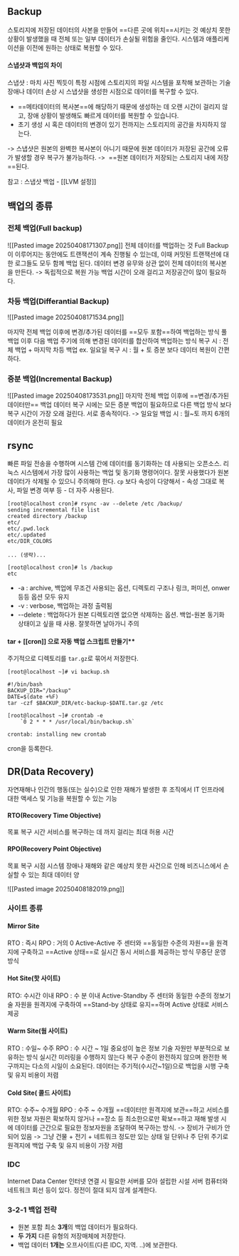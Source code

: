 
## Backup
스토리지에 저장된 데이터의 사본을 만들어 ==다른 곳에 위치==시키는 것
예상치 못한 상황이 발생했을 때 전체 또는 일부 데이터가 손실될 위험을 줄인다.
시스템과 애플리케이션을 이전에 원하는 상태로 복원할 수 있다.

#### 스냅샷과 백업의 차이

스냅샷 : 마치 사진 찍듯이 특정 시점에 스토리지의 파일 시스템을 포착해 보관하는 기술
장애나 데이터 손상 시 스냅샷을 생성한 시점으로 데이터를 복구할 수 있다.

* ==메타데이터의 복사본==에 해당하기 때문에 생성하는 데 오랜 시간이 걸리지 않고, 장애 상황이 발생해도 빠르게 데이터를 복원할 수 있습니다.
* 초기 생성 시 혹은 데이터의 변경이 있기 전까지는 스토리지의 공간을 차지하지 않는다. 

-> 스냅샷은 원본의 완벽한 복사본이 아니기 때문에 원본 데이터가 저장된 공간에 오류가 발생할 경우 복구가 불가능하다.
->  ==원본 데이터가 저장되는 스토리지 내에 저장==된다.

참고 : 스냅샷 백업 - [[LVM 설정]]



## 백업의 종류

### 전체 백업(Full backup)
![[Pasted image 20250408171307.png]]
전체 데이터를 백업하는 것
Full Backup이 이루어지는 동안에도 트랜잭션이 계속 진행될 수 있는데, 이때 커밋된 트랜잭션에 대한 로그들도 모두 함께 백업 된다.
데이터 변경 유무와 상관 없이 전체 데이터의 복사본을 만든다. -> 독립적으로 복원 가능
백업 시간이 오래 걸리고 저장공간이 많이 필요하다.


### 차등 백업(Differantial Backup)
![[Pasted image 20250408171534.png]]

 마지막 전체 백업 이후에 변경/추가된 데이터를 ==모두 포함==하여 백업하는 방식
 풀 백업 이후 다음 백업 주기에 의해 변경된 데이터를 합산하여 백업하는 방식
 복구 시 : 전체 백업 + 마지막 차등 백업
 ex. 일요일 복구 시 : 월 + 토
 증분 보다 데이터 복원이 간편하다.
 

### 증분 백업(Incremental Backup)
![[Pasted image 20250408173531.png]]
마지막 전체 백업 이후에 ==변경/추가된 데이터만== 백업
데이터 복구 시에는 모든 증분 백업이 필요하므로 다른 백업 방식 보다 복구 시간이 가장 오래 걸린다.
서로 종속적이다. -> 일요일 백업 시 : 월~토 까지 6개의 데이터가 온전히 필요


## rsync

 빠른 파일 전송을 수행하며 시스템 간에 데이터를 동기화하는 데 사용되는 오픈소스.
리눅스 시스템에서 가장 많이 사용하는 백업 및 동기화 명령어이다.
잘못 사용했다가 원본 데이터가 삭제될 수 있으니 주의해야 한다.
`cp` 보다 속성이 다양해서 - 속성 그대로 복사, 파일 변경 여부 등 - 더 자주 사용된다.

```
[root@localhost cron]# rsync -av --delete /etc /backup/
sending incremental file list
created directory /backup
etc/
etc/.pwd.lock
etc/.updated
etc/DIR_COLORS

... (생략)...

[root@localhost cron]# ls /backup
etc

```
- -a : archive, 백업에 무조건 사용되는 옵션, 디렉토리 구조나 링크, 퍼미션, onwer 등등 옵션 모두 유지
- -v : verbose, 백업하는 과정 출력됨
- --delete : 백업하다가 원본 디렉토리엔 없으면 삭제하는 옵션. 백업-원본 동기화 상태이고 싶을 때 사용. 잘못하면 날아가니 주의

#### tar + [[cron]] 으로 자동 백업 스크립트 만들기**

주기적으로 디렉토리를 `tar.gz`로 묶어서 저장한다.

```
[root@localhost ~]# vi backup.sh

#!/bin/bash
BACKUP_DIR="/backup"
DATE=$(date +%F)
tar -czf $BACKUP_DIR/etc-backup-$DATE.tar.gz /etc

```

```
[root@localhost ~]# crontab -e
    `0 2 * * * /usr/local/bin/backup.sh`

crontab: installing new crontab
```
cron을 등록한다.

## DR(Data Recovery)

자연재해나 인간의 행동(또는 실수)으로 인한 재해가 발생한 후 조직에서 IT 인프라에 대한 액세스 및 기능을 복원할 수 있는 기능

#### RTO(Recovery Time Objective)
목표 복구 시간
서비스를 복구하는 데 까지 걸리는 최대 허용 시간

#### RPO(Recovery Point Objective)
목표 복구 시점
시스템 장애나 재해와 같은 예상치 못한 사건으로 인해 비즈니스에서 손실할 수 있는 최대 데이터 양

![[Pasted image 20250408182019.png]]


### 사이트 종류
#### Mirror Site
RTO : 즉시
RPO : 거의 0
Active-Active
주 센터와 ==동일한 수준의 자원==을 원격지에 구축하고 ==Active 상태==로 실시간 동시 서비스를 제공하는 방식
무중단 운영 방식

#### Hot Site(핫 사이트)
RTO: 수시간 이내
RPO : 수 분 이내
Active-Standby
주 센터와 동일한 수준의 정보기술 자원을 원격지에 구축하여 ==Stand-by 상태로 유지==하며 Active 상태로 서비스 제공

#### Warm Site(웜 사이트)
RTO : 수일~ 수주
RPO : 수 시간 ~ 1일
중요성이 높은 정보 기술 자원만 부분적으로 보유하는 방식
실시간 미러링을 수행하지 않는다
복구 수준이 완전하지 않으며 완전한 복구까지는 다소의 시일이 소요된다. 
데이터는 주기적(수시간~1일)으로 백업을 시행
구축 및 유지 비용이 저렴

#### Cold Site( 콜드 사이트)
RTO: 수주~ 수개월
RPO : 수주 ~ 수개월
==데이터만 원격지에 보관==하고 서비스를 위한 정보 자원은 확보하지 않거나 ==장소 등 최소한으로만 확보==하고 재해 발생 시에 데이터를 근간으로 필요한 정보자원을 조달하여 복구하는 방식. 
-> 장비가 구비가 안되어 있음
-> 그냥 건물 + 전기 + 네트워크 정도만 있는 상태
일 단위나 주 단위 주기로 원격지에 백업
구축 및 유지 비용이 가장 저렴


### IDC
Internet Data Center
인터넷 연결 시 필요한 서버를 모아 설립한 시설
서버 컴퓨터와 네트워크 회선 등이 있다.
정전이 절대 되지 않게 설계한다.

### 3-2-1 백업 전략
- 원본 포함 최소 **3개**의 백업 데이터가 필요하다.
- **두 가지** 다른 유형의 저장매체에 저장한다.
- 백업 데이터 **1개는** 오프사이트(다른 IDC, 지역. ..)에 보관한다.